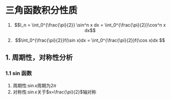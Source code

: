 # 三角函数积分性质

1. $$I_n = \int_0^{\frac{\pi}{2}} \sin^n x dx = \int_0^{\frac{\pi}{2}}\cos^n x dx$$

1. $$\int_0^{\frac{\pi}{2}}f(\sin x)dx = \int_0^{\frac{\pi}{2}}f(\cos x)dx $$



## 1. 周期性，对称性分析

### 1.1 sin 函数

1. 周期性:$\sin x$周期为$2\pi$
2. 对称性:$\sin x$关于$x=\frac{\pi}{2}$轴对称